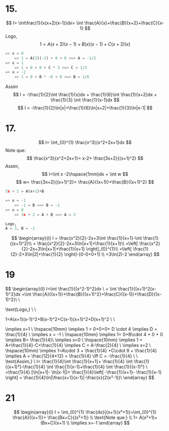 # 15.
$$
I= \int\frac{1}{x(x+2)(x-1)}dx=  \int \frac{A}{x}+\frac{B}{x+2}+\frac{C}{x-1}
$$
Logo,
$$
1=A(x+2)(x-1)+B(x)(x-1)+C(x+2)(x)
$$
```python
=> x = 0
	=> 1 = A(2)(-1) + 0 + 0 <=> A = -1/2
=> x = 1
	=> 1 = 0 + 0 + C * 3 <=> C = 1/3
=> x = -2
	=> 1 = 0 + B * -6 + 0 <=> B = 1/6
```

Assim
$$
I = -\frac{1}{2}\int \frac{1}{x}dx + \frac{1}{6}\int \frac{1}{x+2}dx + \frac{1}{3} \int \frac{1}{x-1}dx
$$
$$
I = -\frac{1}{2}\ln|x|+\frac{1}{6}\ln|x+2|+\frac{1}{3}\ln|x-1|
$$

# 17.
$$
I= \int_{0}^{1} \frac{x^3}{x^2+2x+1}dx
$$
Note que:
$$
\frac{x^3}{x^2+2x+1}= x-2+ \frac{3x+2}{(x+1)^2}
$$
Assim,
$$
I=\int x -2\hspace{1mm}dx + \int w
$$
$$
w= \frac{3x+2}{(x+1)^2}= \frac{A}{(x+1)}+\frac{B}{(x+1)^2}
$$
```python
3x + 2 = A(x+1)+B

=> x = -1
	=> -1 = B <=> B = -1
=> x = 0
	=> 3x + 2 = A + B <=> A = 3

Logo,
A = 3, B = -1
```

$$
\begin{array}{l}
I = \frac{x^2}{2}-2x+3\int \frac{1}{x+1}-\int \frac{1}{(x+1)^2}\\
= \frac{x^2}{2}-2x+3\ln|x+1|+\frac{1}{x+1}\\
=\left[ \frac{x^2}{2}-2x+3\ln|x+1|+\frac{1}{x+1} \right]_{0}^{1}\\
=\left[ \frac{1}{2}-2+3\ln|2|+\frac{1}{2} \right]-[0-0+0+1] \\
=3\ln(2)-2
\end{array}
$$
# 19
$$
\begin{array}{l}
I=\int \frac{1}{(x^2-1)^2}dx \\
= \int \frac{1}{(x+1)^2(x-1)^2}dx =\int \frac{A}{(x+1)}+\frac{B}{(x+1)^2}+\frac{C}{(x-1)}+\frac{D}{(x-1)^2}\\ \\

\text{Logo,} \\ \\

1=A(x+1)(x-1)^2+B(x-1)^2+C(x-1)(x+1)^2+D(x+1)^2 \\ \\

\implies x=1 \\
\hspace{10mm} \implies 1 = 0+0+0+ D \cdot 4 \implies D = \frac{1}{4} \\
\implies x = -1 \\
\hspace{10mm} \implies 1= 0+B\cdot 4 + 0 + 0 \implies B= \frac{1}{4}\\
\implies x=0 \\
\hspace{10mm} \implies 1 = A+\frac{1}{4}-C+\frac{1}{4} \implies C = A-\frac{2}{4} \\
\implies x=2 \\
\hspace{10mm} \implies 1=A\cdot 3 + \frac{1}{4} +C\cdot 9  + \frac{1}{4} \implies A = \frac{12}{4*12} = \frac{1}{4} \iff C = -\frac{1}{4} \\
 \\
\text{Assim,} \\
I= \frac{1}{4}\int \frac{1}{x+1}+ \frac{1}{4} \int \frac{1}{(x+1)²}-\frac{1}{4} \int \frac{1}{x-1}+\frac{1}{4} \int \frac{1}{(x-1)²} \\
=\frac{1}{4} [\ln|x+1|- \ln|x-1|]+ \frac{1}{4}\left[ -\frac{1}{x+1}- \frac{1}{x-1} \right] = \frac{1}{4}\ln|\frac{x+1}{x-1}|-\frac{x}{2(x²-1)}\\
\end{array}
$$
# 21
$$
\begin{array}{l}
I = \int_{0}^{1} \frac{dx}{(x+1)(x²+1)}=\int_{0}^{1} \frac{A}{(x+1)}+ \frac{Bx+C}{(x²+1)} \\
\text{Note que:} \\
1= A(x²+1)+(Bx+C)(x+1) \\
\implies x=-1
\end{array}
$$
